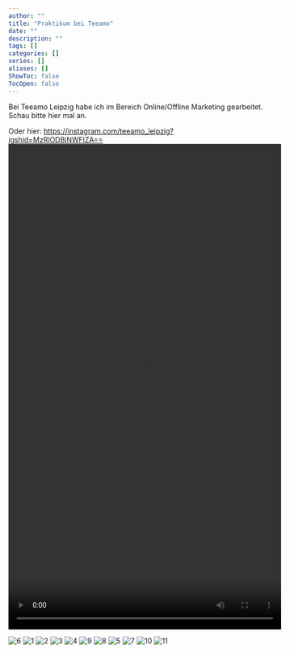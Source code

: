 ```yaml
---
author: ""
title: "Praktikum bei Teeamo"
date: ""
description: ""
tags: []
categories: []
series: []
aliases: []
ShowToc: false
TocOpen: false
---
```

Bei Teeamo Leipzig habe ich im Bereich Online/Offline Marketing gearbeitet. Schau bitte hier mal an.

Oder hier: https://instagram.com/teeamo_leipzig?igshid=MzRlODBiNWFlZA==
<video id="myVideo" controls autoplay style="width: 540px; height: 960px;">
  <source src="https://files.catbox.moe/1ir3s2.mp4" type="video/mp4">
</video>

<script>
  var video = document.getElementById("myVideo");

  // 添加其他控制功能，如暂停、音量等
  function pauseVideo() {
    video.pause();
  }

  function setVolume(volume) {
    video.volume = volume;
  }
</script>
![6](/teeamo/2023-10-20-215059.jpg)
![1](/teeamo/12.05.23.png)
![2](/teeamo/2.png)
![3](/teeamo/3.png)
![4](/teeamo/2023-10-20-213853.jpg)
![9](/teeamo/WeChat-Image_20221126181131.png)
![8](/teeamo/Image_20230225164939.png)
![5](/teeamo/2023-10-20-215057.jpg)
![7](/teeamo/IMG_3906.JPG)
![10](/teeamo/WeChat-Image_20221214145955.jpg)
![11](/teeamo/WeChat-Image_20231020153442.png)
